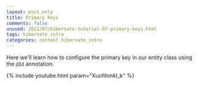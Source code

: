 ```yaml
---
layout: post_only
title: Primary Keys
comments: false
unused: 2011/07/hibernate-tutorial-07-primary-keys.html
tags: hibernate intro
categories: content hibernate_intro
---
```


Here we'll learn how to configure the primary key in our entity class using the `@Id` annotation.

{% include youtube.html param="Xuofihmkl_k" %} 